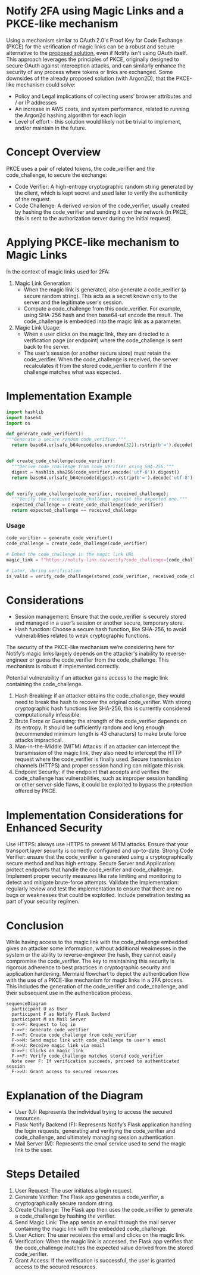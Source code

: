 # Notify 2FA using Magic Links and a PKCE-like mechanism

Using a mechanism similar to OAuth 2.0's Proof Key for Code Exchange (PKCE) for the verification of magic links can be a robust and secure alternative to the [proposed solution](https://github.com/cds-snc/notification-adr/pull/64/files), even if Notify isn't using OAuth itself.
This approach leverages the principles of PKCE, originally designed to secure OAuth against interception attacks, and can similarly enhance the security of any process where tokens or links are exchanged.
Some downsides of the already proposed solution (with Argon2D), that the PKCE-like mechanism could solve:
* Policy and Legal implications of collecting users' browser attributes and / or IP addresses
* An increase in AWS costs, and system performance, related to running the Argon2d hashing algorithm for each login
* Level of effort - this solution would likely not be trivial to implement, and/or maintain in the future.

# Concept Overview

PKCE uses a pair of related tokens, the code_verifier and the code_challenge, to secure the exchange:
* Code Verifier: A high-entropy cryptographic random string generated by the client, which is kept secret and used later to verify the authenticity of the request.
* Code Challenge: A derived version of the code_verifier, usually created by hashing the code_verifier and sending it over the network (in PKCE, this is sent to the authorization server during the initial request).

# Applying PKCE-like mechanism to Magic Links

In the context of magic links used for 2FA:
1. Magic Link Generation:
    - When the magic link is generated, also generate a code_verifier (a secure random string). This acts as a secret known only to the server and the legitimate user's session.
    - Compute a code_challenge from this code_verifier. For example, using SHA-256 hash and then base64-url encode the result. The code_challenge is embedded into the magic link as a parameter.
2. Magic Link Usage:
    - When a user clicks on the magic link, they are directed to a verification page (or endpoint) where the code_challenge is sent back to the server.
    - The user’s session (or another secure store) must retain the code_verifier. When the code_challenge is received, the server recalculates it from the stored code_verifier to confirm if the challenge matches what was expected.

# Implementation Example
```python
import hashlib
import base64
import os

def generate_code_verifier():
"""Generate a secure random code_verifier."""
  return base64.urlsafe_b64encode(os.urandom(32)).rstrip(b'=').decode('utf-8')


def create_code_challenge(code_verifier):
  """Derive code_challenge from code_verifier using SHA-256."""
  digest = hashlib.sha256(code_verifier.encode('utf-8')).digest()
  return base64.urlsafe_b64encode(digest).rstrip(b'=').decode('utf-8')


def verify_code_challenge(code_verifier, received_challenge):
  """Verify the received code_challenge against the expected one."""
  expected_challenge = create_code_challenge(code_verifier)
  return expected_challenge == received_challenge
```

### Usage
```python
code_verifier = generate_code_verifier()
code_challenge = create_code_challenge(code_verifier)

# Embed the code_challenge in the magic link URL
magic_link = f"https://notify-link.ca/verify?code_challenge={code_challenge}"

# Later, during verification
is_valid = verify_code_challenge(stored_code_verifier, received_code_challenge)
```

# Considerations
* Session management: Ensure that the code_verifier is securely stored and managed in a user’s session or another secure, temporary store.
* Hash function: Choose a secure hash function, like SHA-256, to avoid vulnerabilities related to weak cryptographic functions.

The security of the PKCE-like mechanism we’re considering here for Notify’s magic links largely depends on the attacker's inability to reverse-engineer or guess the code_verifier from the code_challenge. This mechanism is robust if implemented correctly.

Potential vulnerability if an attacker gains access to the magic link containing the code_challenge.
1. Hash Breaking: if an attacker obtains the code_challenge, they would need to break the hash to recover the original code_verifier. With strong cryptographic hash functions like SHA-256, this is currently considered computationally infeasible.
2. Brute Force or Guessing: the strength of the code_verifier depends on its entropy. It should be sufficiently random and long enough (recommended minimum length is 43 characters) to make brute force attacks impractical.
3. Man-in-the-Middle (MITM) Attacks: if an attacker can intercept the transmission of the magic link, they also need to intercept the HTTP request where the code_verifier is finally used. Secure transmission channels (HTTPS) and proper session handling can mitigate this risk.
4. Endpoint Security: if the endpoint that accepts and verifies the code_challenge has vulnerabilities, such as improper session handling or other server-side flaws, it could be exploited to bypass the protection offered by PKCE.


# Implementation Considerations for Enhanced Security
Use HTTPS: always use HTTPS to prevent MITM attacks. Ensure that your transport layer security is correctly configured and up-to-date.
Strong Code Verifier: ensure that the code_verifier is generated using a cryptographically secure method and has high entropy.
Secure Server and Application: protect endpoints that handle the code_verifier and code_challenge. Implement proper security measures like rate limiting and monitoring to detect and mitigate brute-force attempts.
Validate the Implementation: regularly review and test the implementation to ensure that there are no bugs or weaknesses that could be exploited. Include penetration testing as part of your security regimen.

# Conclusion
While having access to the magic link with the code_challenge embedded gives an attacker some information, without additional weaknesses in the system or the ability to reverse-engineer the hash, they cannot easily compromise the code_verifier. The key to maintaining this security is rigorous adherence to best practices in cryptographic security and application hardening.
Mermaid flowchart
to depict the authentication flow with the use of a PKCE-like mechanism for magic links in a 2FA process. This includes the generation of the code_verifier and code_challenge, and their subsequent use in the authentication process.
```mermaid
sequenceDiagram
  participant U as User
  participant F as Notify Flask Backend
  participant M as Mail Server
  U->>F: Request to log in
  F->>F: Generate code_verifier
  F->>F: Create code_challenge from code_verifier
  F->>M: Send magic link with code_challenge to user's email
  M->>U: Receive magic link via email
  U->>F: Clicks on magic link
  F->>F: Verify code_challenge matches stored code_verifier
  Note over F: If verification succeeds, proceed to authenticated session
  F->>U: Grant access to secured resources
```

# Explanation of the Diagram
- User (U): Represents the individual trying to access the secured resources.
- Flask Notify Backend (F): Represents Notify’s Flask application handling the login requests, generating and verifying the code_verifier and code_challenge, and ultimately managing session authentication.
- Mail Server (M): Represents the email service used to send the magic link to the user.

# Steps Detailed
1. User Request: The user initiates a login request.
2. Generate Verifier: The Flask app generates a code_verifier, a cryptographically secure random string.
3. Create Challenge: The Flask app then uses the code_verifier to generate a code_challenge by hashing the verifier.
4. Send Magic Link: The app sends an email through the mail server containing the magic link with the embedded code_challenge.
5. User Action: The user receives the email and clicks on the magic link.
6. Verification: When the magic link is accessed, the Flask app verifies that the code_challenge matches the expected value derived from the stored code_verifier.
7. Grant Access: If the verification is successful, the user is granted access to the secured resources.